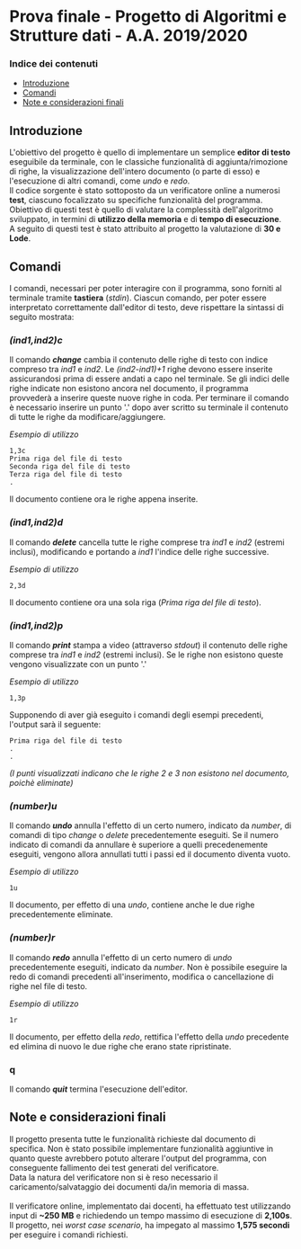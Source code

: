 # Prova finale - Progetto di Algoritmi e Strutture dati - A.A. 2019/2020

### Indice dei contenuti

* [Introduzione](#introduzione)
* [Comandi](#comandi)
* [Note e considerazioni finali](#note-finali)

<a name="introduzione"></a>
## Introduzione
L'obiettivo del progetto è quello di implementare un semplice **editor di testo** eseguibile da terminale, con le classiche funzionalità di aggiunta/rimozione di righe, la visualizzazione dell'intero documento (o parte di esso) e l'esecuzione di altri comandi, come _undo_ e _redo_.<br/>
Il codice sorgente è stato sottoposto da un verificatore online a numerosi **test**, ciascuno focalizzato su specifiche funzionalità del programma. Obiettivo di questi test è quello di valutare la complessità dell'algoritmo sviluppato, in termini di **utilizzo della memoria** e di **tempo di esecuzione**.<br/>
A seguito di questi test è stato attribuito al progetto la valutazione di **30 e Lode**.

<a name="comandi"></a>
## Comandi

I comandi, necessari per poter interagire con il programma, sono forniti al terminale tramite **tastiera** (_stdin_). Ciascun comando, per poter essere interpretato correttamente dall'editor di testo, deve rispettare la sintassi di seguito mostrata:

### *(ind1,ind2)c*
Il comando **_change_** cambia il contenuto delle righe di testo con indice compreso tra _ind1_ e _ind2_. Le _(ind2-ind1)+1_ righe devono essere inserite assicurandosi prima di essere andati a capo nel terminale. Se gli indici delle righe indicate non esistono ancora nel documento, il programma provvederà a inserire queste nuove righe in coda.
Per terminare il comando è necessario inserire un punto '.' dopo aver scritto su terminale il contenuto di tutte le righe da modificare/aggiungere.

_Esempio di utilizzo_
```
1,3c
Prima riga del file di testo
Seconda riga del file di testo
Terza riga del file di testo
.
```

Il documento contiene ora le righe appena inserite.

### *(ind1,ind2)d*
Il comando **_delete_** cancella tutte le righe comprese tra _ind1_ e _ind2_ (estremi inclusi), modificando e portando a _ind1_ l'indice delle righe successive.

_Esempio di utilizzo_

```
2,3d
```

Il documento contiene ora una sola riga (_Prima riga del file di testo_).

### *(ind1,ind2)p*

Il comando **_print_** stampa a video (attraverso _stdout_) il contenuto delle righe comprese tra _ind1_ e _ind2_ (estremi inclusi). Se le righe non esistono queste vengono visualizzate con un punto '.'

_Esempio di utilizzo_

```
1,3p
```

Supponendo di aver già eseguito i comandi degli esempi precedenti, l'output sarà il seguente:

```
Prima riga del file di testo
.
.
```

_(I punti visualizzati indicano che le righe 2 e 3 non esistono nel documento, poichè eliminate)_

### *(number)u*
Il comando **_undo_** annulla l'effetto di un certo numero, indicato da _number_,  di comandi di tipo _change_ o _delete_ precedentemente eseguiti. Se il numero indicato di comandi da annullare è superiore a quelli precedenemente eseguiti, vengono allora annullati tutti i passi ed il documento diventa vuoto.

_Esempio di utilizzo_

```
1u
```

Il documento, per effetto di una _undo_, contiene anche le due righe precedentemente eliminate.

### *(number)r*
Il comando **_redo_** annulla l'effetto di un certo numero di _undo_ precedentemente eseguiti, indicato da _number_. Non è possibile eseguire la redo di comandi precedenti all'inserimento, modifica o cancellazione di righe nel file di testo.

_Esempio di utilizzo_

```
1r
```

Il documento, per effetto della _redo_, rettifica l'effetto della _undo_ precedente ed elimina di nuovo le due righe che erano state ripristinate.

### q
Il comando **_quit_** termina l'esecuzione dell'editor.

<a name="note-finali"></a>
## Note e considerazioni finali

Il progetto presenta tutte le funzionalità richieste dal documento di specifica. Non è stato possibile implementare funzionalità aggiuntive in quanto queste avrebbero potuto alterare l'output del programma, con conseguente fallimento dei test generati del verificatore.<br/>
Data la natura del verificatore non si è reso necessario il caricamento/salvataggio dei documenti da/in memoria di massa.<br/><br/>
Il verificatore online, implementato dai docenti, ha effettuato test utilizzando input di **~250 MB** e richiedendo un tempo massimo di esecuzione di **2,100s**. Il progetto, nei _worst case scenario_, ha impegato al massimo **1,575 secondi** per eseguire i comandi richiesti.


